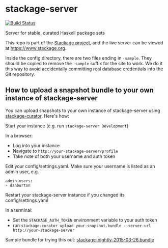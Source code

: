 stackage-server
===============

[![Build Status](https://travis-ci.org/fpco/stackage-server.svg?branch=master)](https://travis-ci.org/fpco/stackage-server)

Server for stable, curated Haskell package sets

This repo is part of the [Stackage project](https://github.com/fpco/stackage),
and the live server can be viewed at https://www.stackage.org.

Inside the config directory, there are two files ending in `-sample`. They
should be copied to remove the `-sample` suffix for the site to work. We do it
this way to avoid accidentally committing real database credentials into the
Git repository.

## How to upload a snapshot bundle to your own instance of stackage-server

You can upload snapshots to your own instance of stackage-server using
[stackage-curator](https://github.com/fpco/stackage-curator).
Here's how:

Start your instance (e.g. run `stackage-server Development`)

In a browser:

* Log into your instance
* Navigate to `http://your-stackage-server/profile`
* Take note of both your username and auth token

Edit your config/settings.yaml. Make sure your username is listed as an admin user, e.g.

```
admin-users:  
- danburton
```

Restart your stackage-server instance if you changed its config/settings.yaml

In a terminal:

* Set the `STACKAGE_AUTH_TOKEN` environment variable to your auth token
* run `stackage-curator upload your-snapshot.bundle --server-url http://your-stackage-server`

Sample bundle for trying this out: [stackage-nightly-2015-03-26.bundle](https://s3.amazonaws.com/download.fpcomplete.com/michael/stackage-nightly-2015-03-26.bundle)
